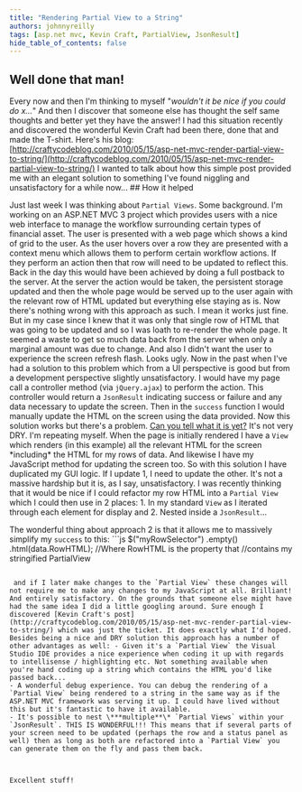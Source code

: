 ```yaml
---
title: "Rendering Partial View to a String"
authors: johnnyreilly
tags: [asp.net mvc, Kevin Craft, PartialView, JsonResult]
hide_table_of_contents: false
---
```

## Well done that man!

Every now and then I'm thinking to myself "*wouldn't it be nice if you could do x...*" And then I discover that someone else has thought the self same thoughts and better yet they have the answer! I had this situation recently and discovered the wonderful Kevin Craft had been there, done that and made the T-shirt. Here's his blog: [http://craftycodeblog.com/2010/05/15/asp-net-mvc-render-partial-view-to-string/](http://craftycodeblog.com/2010/05/15/asp-net-mvc-render-partial-view-to-string/) I wanted to talk about how this simple post provided me with an elegant solution to something I've found niggling and unsatisfactory for a while now... ## How it helped

Just last week I was thinking about `Partial Views`. Some background. I'm working on an ASP.NET MVC 3 project which provides users with a nice web interface to manage the workflow surrounding certain types of financial asset. The user is presented with a web page which shows a kind of grid to the user. As the user hovers over a row they are presented with a context menu which allows them to perform certain workflow actions. If they perform an action then that row will need to be updated to reflect this. Back in the day this would have been achieved by doing a full postback to the server. At the server the action would be taken, the persistent storage updated and then the whole page would be served up to the user again with the relevant row of HTML updated but everything else staying as is. Now there's nothing wrong with this approach as such. I mean it works just fine. But in my case since I knew that it was only that single row of HTML that was going to be updated and so I was loath to re-render the whole page. It seemed a waste to get so much data back from the server when only a marginal amount was due to change. And also I didn't want the user to experience the screen refresh flash. Looks ugly. Now in the past when I've had a solution to this problem which from a UI perspective is good but from a development perspective slightly unsatisfactory. I would have my page call a controller method (via `jQuery.ajax`) to perform the action. This controller would return a `JsonResult` indicating success or failure and any data necessary to update the screen. Then in the `success` function I would manually update the HTML on the screen using the data provided. Now this solution works but there's a problem. [Can you tell what it is yet?](http://en.wikipedia.org/wiki/Rolf_Harris) It's not very DRY. I'm repeating myself. When the page is initially rendered I have a `View` which renders (in this example) all the relevant HTML for the screen \*including\* the HTML for my rows of data. And likewise I have my JavaScript method for updating the screen too. So with this solution I have duplicated my GUI logic. If I update 1, I need to update the other. It's not a massive hardship but it is, as I say, unsatisfactory. I was recently thinking that it would be nice if I could refactor my row HTML into a `Partial View` which I could then use in 2 places: 1. In my standard `View` as I iterated through each element for display and 
2. Nested inside a `JsonResult`...



The wonderful thing about approach 2 is that it allows me to massively simplify my `success` to this: ```js
$("myRowSelector")
    .empty()
    .html(data.RowHTML); //Where RowHTML is the property that 
                         //contains my stringified PartialView
```

 and if I later make changes to the `Partial View` these changes will not require me to make any changes to my JavaScript at all. Brilliant! And entirely satisfactory. On the grounds that someone else might have had the same idea I did a little googling around. Sure enough I discovered [Kevin Craft's post](http://craftycodeblog.com/2010/05/15/asp-net-mvc-render-partial-view-to-string/) which was just the ticket. It does exactly what I'd hoped. Besides being a nice and DRY solution this approach has a number of other advantages as well: - Given it's a `Partial View` the Visual Studio IDE provides a nice experience when coding it up with regards to intellisense / highlighting etc. Not something available when you're hand coding up a string which contains the HTML you'd like passed back...
- A wonderful debug experience. You can debug the rendering of a `Partial View` being rendered to a string in the same way as if the ASP.NET MVC framework was serving it up. I could have lived without this but it's fantastic to have it available.
- It's possible to nest \***multiple**\* `Partial Views` within your `JsonResult`. THIS IS WONDERFUL!!! This means that if several parts of your screen need to be updated (perhaps the row and a status panel as well) then as long as both are refactored into a `Partial View` you can generate them on the fly and pass them back.



Excellent stuff!
